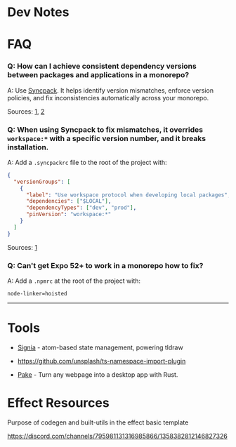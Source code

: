 # Dev Notes


# FAQ

### Q: How can I achieve consistent dependency versions between packages and applications in a monorepo?

A: Use [Syncpack](https://jamiemason.github.io/syncpack/guide/getting-started/). It helps identify version mismatches, enforce version policies, and fix inconsistencies automatically across your monorepo.

Sources: [1](https://www.reddit.com/r/webdev/comments/146rzbh/comment/jntjwjs/), [2](https://turbo.build/repo/docs/crafting-your-repository/managing-dependencies#using-purpose-built-tooling)

### Q: When using Syncpack to fix mismatches, it overrides `workspace:*` with a specific version number, and it breaks installation.

A: Add a `.syncpackrc` file to the root of the project with:  
```json
{
  "versionGroups": [
    {
      "label": "Use workspace protocol when developing local packages",
      "dependencies": ["$LOCAL"],
      "dependencyTypes": ["dev", "prod"],
      "pinVersion": "workspace:*"
    }
  ]
}
```

Sources: [1](https://jamiemason.github.io/syncpack/examples/pnpm-workspace-protocol/#_top)

### Q: Can't get Expo 52+ to work in a monorepo how to fix?

A: Add a `.npmrc` at the root of the project with:

```
node-linker=hoisted
```


---


# Tools

* [Signia](https://github.com/tldraw/signia) - atom-based state management, powering tldraw

* https://github.com/unsplash/ts-namespace-import-plugin

* [Pake](https://github.com/tw93/Pake) - Turn any webpage into a desktop app with Rust.



# Effect Resources

Purpose of codegen and built-utils in the effect basic
template

https://discord.com/channels/795981131316985866/1358382812146827326


